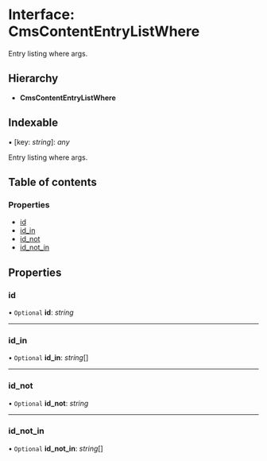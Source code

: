 # Interface: CmsContentEntryListWhere

Entry listing where args.

## Hierarchy

* **CmsContentEntryListWhere**

## Indexable

▪ [key: *string*]: *any*

Entry listing where args.

## Table of contents

### Properties

- [id](cmscontententrylistwhere.md#id)
- [id\_in](cmscontententrylistwhere.md#id_in)
- [id\_not](cmscontententrylistwhere.md#id_not)
- [id\_not\_in](cmscontententrylistwhere.md#id_not_in)

## Properties

### id

• `Optional` **id**: *string*

___

### id\_in

• `Optional` **id\_in**: *string*[]

___

### id\_not

• `Optional` **id\_not**: *string*

___

### id\_not\_in

• `Optional` **id\_not\_in**: *string*[]
